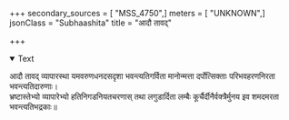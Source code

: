 +++
secondary_sources = [ "MSS_4750",]
meters = [ "UNKNOWN",]
jsonClass = "Subhaashita"
title = "आदौ तावद्"

+++

<details open><summary>Text</summary>

आदौ तावद् व्यापारस्था यमवरुणधनदसदृशा भवन्त्यतिगर्विता मानोन्मत्ता दर्पोत्सिक्ताः परिभवहरणनिरता भवन्त्यतिदारुणाः।  
भ्रष्टास्तेभ्यो व्यापारेभ्यो हतिनिगडनियतचरणास् तथा लगुडार्दिता लम्बैः कूर्चैर्दीनैर्वक्त्रैर्मुनय इव शमदमरता भवन्त्यतिभद्रकाः॥
</details>
